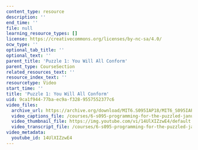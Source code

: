 ```yaml
---
content_type: resource
description: ''
end_time: ''
file: null
learning_resource_types: []
license: https://creativecommons.org/licenses/by-nc-sa/4.0/
ocw_type: ''
optional_tab_title: ''
optional_text: ''
parent_title: 'Puzzle 1: You Will All Conform'
parent_type: CourseSection
related_resources_text: ''
resource_index_text: ''
resourcetype: Video
start_time: ''
title: 'Puzzle 1: You Will All Conform'
uid: 9ca1f944-77ba-ec9a-f328-9557552377c6
video_files:
  archive_url: https://archive.org/download/MIT6.S095IAP18/MIT6_S095IAP18_Puzzle_01_300k.mp4
  video_captions_file: /courses/6-s095-programming-for-the-puzzled-january-iap-2018/b990b0e6c43d5120849094845418ed0e_14UlXIZzwE4.vtt
  video_thumbnail_file: https://img.youtube.com/vi/14UlXIZzwE4/default.jpg
  video_transcript_file: /courses/6-s095-programming-for-the-puzzled-january-iap-2018/ddaa1deb45eeba6ccd3877737690e76b_14UlXIZzwE4.pdf
video_metadata:
  youtube_id: 14UlXIZzwE4
---
```

